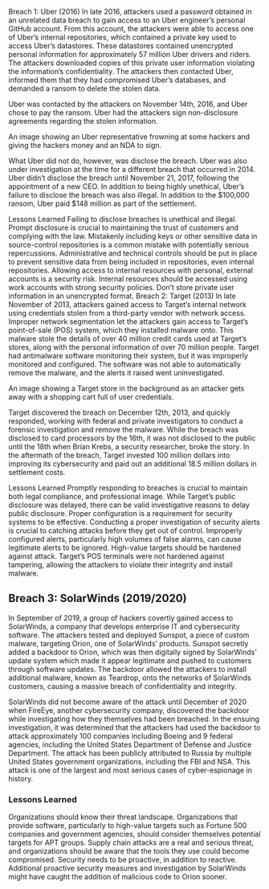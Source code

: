 Breach 1: Uber (2016)
In late 2016, attackers used a password obtained in an unrelated data breach to gain access to an Uber engineer’s personal GitHub account. From this account, the attackers were able to access one of Uber’s internal repositories, which contained a private key used to access Uber’s datastores. These datastores contained unencrypted personal information for approximately 57 million Uber drivers and riders. The attackers downloaded copies of this private user information violating the information’s confidentiality. The attackers then contacted Uber, informed them that they had compromised Uber’s databases, and demanded a ransom to delete the stolen data.

Uber was contacted by the attackers on November 14th, 2016, and Uber chose to pay the ransom. Uber had the attackers sign non-disclosure agreements regarding the stolen information.

An image showing an Uber representative frowning at some hackers and giving the hackers money and an NDA to sign.

What Uber did not do, however, was disclose the breach. Uber was also under investigation at the time for a different breach that occurred in 2014. Uber didn’t disclose the breach until November 21, 2017, following the appointment of a new CEO. In addition to being highly unethical, Uber’s failure to disclose the breach was also illegal. In addition to the $100,000 ransom, Uber paid $148 million as part of the settlement.

Lessons Learned
Failing to disclose breaches is unethical and illegal. Prompt disclosure is crucial to maintaining the trust of customers and complying with the law.
Mistakenly including keys or other sensitive data in source-control repositories is a common mistake with potentially serious repercussions. Administrative and technical controls should be put in place to prevent sensitive data from being included in repositories, even internal repositories.
Allowing access to internal resources with personal, external accounts is a security risk. Internal resources should be accessed using work accounts with strong security policies.
Don’t store private user information in an unencrypted format.
Breach 2: Target (2013)
In late November of 2013, attackers gained access to Target’s internal network using credentials stolen from a third-party vendor with network access. Improper network segmentation let the attackers gain access to Target’s point-of-sale (POS) system, which they installed malware onto. This malware stole the details of over 40 million credit cards used at Target’s stores, along with the personal information of over 70 million people. Target had antimalware software monitoring their system, but it was improperly monitored and configured. The software was not able to automatically remove the malware, and the alerts it raised went uninvestigated.

An image showing a Target store in the background as an attacker gets away with a shopping cart full of user credentials.

Target discovered the breach on December 12th, 2013, and quickly responded, working with federal and private investigators to conduct a forensic investigation and remove the malware. While the breach was disclosed to card processors by the 16th, it was not disclosed to the public until the 18th when Brian Krebs, a security researcher, broke the story. In the aftermath of the breach, Target invested 100 million dollars into improving its cybersecurity and paid out an additional 18.5 million dollars in settlement costs.

Lessons Learned
Promptly responding to breaches is crucial to maintain both legal compliance, and professional image. While Target’s public disclosure was delayed, there can be valid investigative reasons to delay public disclosure.
Proper configuration is a requirement for security systems to be effective.
Conducting a proper investigation of security alerts is crucial to catching attacks before they get out of control. Improperly configured alerts, particularly high volumes of false alarms, can cause legitimate alerts to be ignored.
High-value targets should be hardened against attack. Target’s POS terminals were not hardened against tampering, allowing the attackers to violate their integrity and install malware.
## Breach 3: SolarWinds (2019/2020)
In September of 2019, a group of hackers covertly gained access to SolarWinds, a company that develops enterprise IT and cybersecurity software. The attackers tested and deployed Sunspot, a piece of custom malware, targeting Orion, one of SolarWinds’ products. Sunspot secretly added a backdoor to Orion, which was then digitally signed by SolarWinds’ update system which made it appear legitimate and pushed to customers through software updates. The backdoor allowed the attackers to install additional malware, known as Teardrop, onto the networks of SolarWinds customers, causing a massive breach of confidentiality and integrity.

SolarWinds did not become aware of the attack until December of 2020 when FireEye, another cybersecurity company, discovered the backdoor while investigating how they themselves had been breached. In the ensuing investigation, it was determined that the attackers had used the backdoor to attack approximately 100 companies including Boeing and 9 federal agencies, including the United States Department of Defense and Justice Department. The attack has been publicly attributed to Russia by multiple United States government organizations, including the FBI and NSA. This attack is one of the largest and most serious cases of cyber-espionage in history.

### Lessons Learned
Organizations should know their threat landscape. Organizations that provide software, particularly to high-value targets such as Fortune 500 companies and government agencies, should consider themselves potential targets for APT groups.
Supply chain attacks are a real and serious threat, and organizations should be aware that the tools they use could become compromised.
Security needs to be proactive, in addition to reactive. Additional proactive security measures and investigation by SolarWinds might have caught the addition of malicious code to Orion sooner.